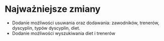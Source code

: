 # Najważniejsze zmiany 
- Dodanie możliwości usuwania oraz dodawania: zawodników, trenerów, dyscyplin, typów dyscyplin, diet.
- Dodanie możliwości wyszukiwania diet i trenerów

